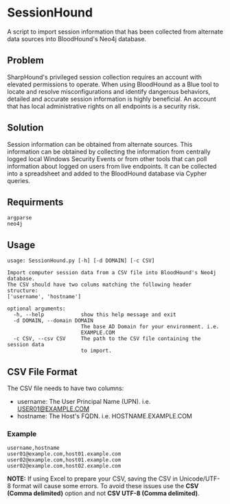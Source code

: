 # SessionHound
A script to import session information that has been collected from alternate data sources  into BloodHound's Neo4j database.

## Problem
SharpHound's privileged session collection requires an account with elevated permissions to operate. When using BloodHound as a Blue tool to locate and resolve misconfigurations and identify dangerous behaviors, detailed and accurate session information is highly beneficial. An account that has local administrative rights on all endpoints is a security risk.

## Solution
Session information can be obtained from alternate sources. This information can be obtained by collecting the information from centrally logged local Windows Security Events or from other tools that can poll information about logged on users from live endpoints. It can be collected into a spreadsheet and added to the BloodHound database via Cypher queries.

## Requirments
```
argparse
neo4j
```

## Usage
```
usage: SessionHound.py [-h] [-d DOMAIN] [-c CSV]

Import computer session data from a CSV file into BloodHound's Neo4j database.
The CSV should have two colums matching the following header structure:
['username', 'hostname']

optional arguments:
  -h, --help            show this help message and exit
  -d DOMAIN, --domain DOMAIN
                        The base AD Domain for your environment. i.e.
                        EXAMPLE.COM
  -c CSV, --csv CSV     The path to the CSV file containing the session data
                        to import.
```

## CSV File Format
The CSV file needs to have two columns:
- username: The User Principal Name (UPN). i.e. USER01@EXAMPLE.COM
- hostname: The Host's FQDN. i.e. HOSTNAME.EXAMPLE.COM

### Example
```
username,hostname
user01@example.com,host01.example.com
user02@example.com,host01.example.com
user02@example.com,host02.example.com
```
**NOTE:** If using Excel to prepare your CSV, saving the CSV in Unicode/UTF-8 format will cause some errors. To avoid these issues use the **CSV (Comma delimited)** option and not **CSV UTF-8 (Comma delimited)**.
